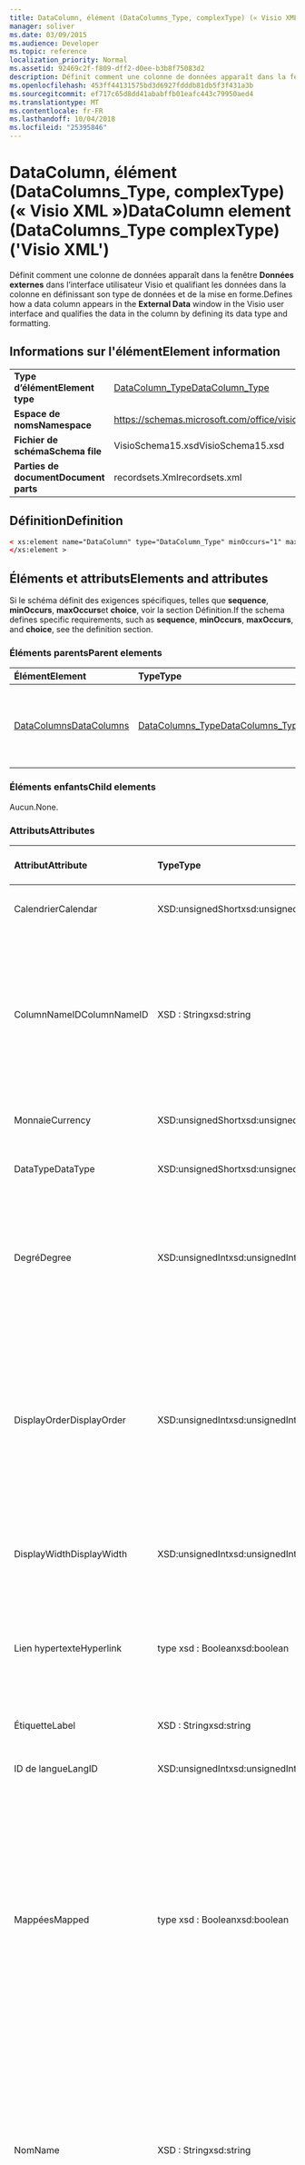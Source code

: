 ```yaml
---
title: DataColumn, élément (DataColumns_Type, complexType) (« Visio XML »)
manager: soliver
ms.date: 03/09/2015
ms.audience: Developer
ms.topic: reference
localization_priority: Normal
ms.assetid: 92469c2f-f809-dff2-d0ee-b3b8f75083d2
description: Définit comment une colonne de données apparaît dans la fenêtre données externes dans l’interface utilisateur Visio et qualifiant les données dans la colonne en définissant son type de données et de la mise en forme.
ms.openlocfilehash: 453ff44131575bd3d6927fdddb81db5f3f431a3b
ms.sourcegitcommit: ef717c65d8dd41ababffb01eafc443c79950aed4
ms.translationtype: MT
ms.contentlocale: fr-FR
ms.lasthandoff: 10/04/2018
ms.locfileid: "25395846"
---
```

# <a name="datacolumn-element-datacolumnstype-complextype-visio-xml"></a><span data-ttu-id="7cdcd-103">DataColumn, élément (DataColumns_Type, complexType) (« Visio XML »)</span><span class="sxs-lookup"><span data-stu-id="7cdcd-103">DataColumn element (DataColumns_Type complexType) ('Visio XML')</span></span>

<span data-ttu-id="7cdcd-104">Définit comment une colonne de données apparaît dans la fenêtre **Données externes** dans l’interface utilisateur Visio et qualifiant les données dans la colonne en définissant son type de données et de la mise en forme.</span><span class="sxs-lookup"><span data-stu-id="7cdcd-104">Defines how a data column appears in the **External Data** window in the Visio user interface and qualifies the data in the column by defining its data type and formatting.</span></span> 
  
## <a name="element-information"></a><span data-ttu-id="7cdcd-105">Informations sur l'élément</span><span class="sxs-lookup"><span data-stu-id="7cdcd-105">Element information</span></span>

|||
|:-----|:-----|
|<span data-ttu-id="7cdcd-106">**Type d’élément**</span><span class="sxs-lookup"><span data-stu-id="7cdcd-106">**Element type**</span></span> <br/> |[<span data-ttu-id="7cdcd-107">DataColumn_Type</span><span class="sxs-lookup"><span data-stu-id="7cdcd-107">DataColumn_Type</span></span>](datacolumn_type-complextypevisio-xml.md) <br/> |
|<span data-ttu-id="7cdcd-108">**Espace de noms**</span><span class="sxs-lookup"><span data-stu-id="7cdcd-108">**Namespace**</span></span> <br/> |https://schemas.microsoft.com/office/visio/2012/main  <br/> |
|<span data-ttu-id="7cdcd-109">**Fichier de schéma**</span><span class="sxs-lookup"><span data-stu-id="7cdcd-109">**Schema file**</span></span> <br/> |<span data-ttu-id="7cdcd-110">VisioSchema15.xsd</span><span class="sxs-lookup"><span data-stu-id="7cdcd-110">VisioSchema15.xsd</span></span>  <br/> |
|<span data-ttu-id="7cdcd-111">**Parties de document**</span><span class="sxs-lookup"><span data-stu-id="7cdcd-111">**Document parts**</span></span> <br/> |<span data-ttu-id="7cdcd-112">recordsets.Xml</span><span class="sxs-lookup"><span data-stu-id="7cdcd-112">recordsets.xml</span></span>  <br/> |
   
## <a name="definition"></a><span data-ttu-id="7cdcd-113">Définition</span><span class="sxs-lookup"><span data-stu-id="7cdcd-113">Definition</span></span>

```XML
< xs:element name="DataColumn" type="DataColumn_Type" minOccurs="1" maxOccurs="unbounded" >
</xs:element >
```

## <a name="elements-and-attributes"></a><span data-ttu-id="7cdcd-114">Éléments et attributs</span><span class="sxs-lookup"><span data-stu-id="7cdcd-114">Elements and attributes</span></span>

<span data-ttu-id="7cdcd-115">Si le schéma définit des exigences spécifiques, telles que **sequence**, **minOccurs**, **maxOccurs**et **choice**, voir la section Définition.</span><span class="sxs-lookup"><span data-stu-id="7cdcd-115">If the schema defines specific requirements, such as **sequence**, **minOccurs**, **maxOccurs**, and **choice**, see the definition section.</span></span> 
  
### <a name="parent-elements"></a><span data-ttu-id="7cdcd-116">Éléments parents</span><span class="sxs-lookup"><span data-stu-id="7cdcd-116">Parent elements</span></span>

|<span data-ttu-id="7cdcd-117">**Élément**</span><span class="sxs-lookup"><span data-stu-id="7cdcd-117">**Element**</span></span>|<span data-ttu-id="7cdcd-118">**Type**</span><span class="sxs-lookup"><span data-stu-id="7cdcd-118">**Type**</span></span>|<span data-ttu-id="7cdcd-119">**Description**</span><span class="sxs-lookup"><span data-stu-id="7cdcd-119">**Description**</span></span>|
|:-----|:-----|:-----|
|[<span data-ttu-id="7cdcd-120">DataColumns</span><span class="sxs-lookup"><span data-stu-id="7cdcd-120">DataColumns</span></span>](datacolumns-element-datarecordset_type-complextypevisio-xml.md) <br/> |[<span data-ttu-id="7cdcd-121">DataColumns_Type</span><span class="sxs-lookup"><span data-stu-id="7cdcd-121">DataColumns_Type</span></span>](datacolumns_type-complextypevisio-xml.md) <br/> |<span data-ttu-id="7cdcd-122">Contient tous les éléments dans un jeu d’enregistrements de données **DataColumn** .</span><span class="sxs-lookup"><span data-stu-id="7cdcd-122">Contains all the **DataColumn** elements in a data recordset.</span></span>  <br/> |
   
### <a name="child-elements"></a><span data-ttu-id="7cdcd-123">Éléments enfants</span><span class="sxs-lookup"><span data-stu-id="7cdcd-123">Child elements</span></span>

<span data-ttu-id="7cdcd-124">Aucun.</span><span class="sxs-lookup"><span data-stu-id="7cdcd-124">None.</span></span>
  
### <a name="attributes"></a><span data-ttu-id="7cdcd-125">Attributs</span><span class="sxs-lookup"><span data-stu-id="7cdcd-125">Attributes</span></span>

|<span data-ttu-id="7cdcd-126">**Attribut**</span><span class="sxs-lookup"><span data-stu-id="7cdcd-126">**Attribute**</span></span>|<span data-ttu-id="7cdcd-127">**Type**</span><span class="sxs-lookup"><span data-stu-id="7cdcd-127">**Type**</span></span>|<span data-ttu-id="7cdcd-128">**Obligatoire**</span><span class="sxs-lookup"><span data-stu-id="7cdcd-128">**Required**</span></span>|<span data-ttu-id="7cdcd-129">**Description**</span><span class="sxs-lookup"><span data-stu-id="7cdcd-129">**Description**</span></span>|<span data-ttu-id="7cdcd-130">**Valeurs possibles**</span><span class="sxs-lookup"><span data-stu-id="7cdcd-130">**Possible values**</span></span>|
|:-----|:-----|:-----|:-----|:-----|
|<span data-ttu-id="7cdcd-131">Calendrier</span><span class="sxs-lookup"><span data-stu-id="7cdcd-131">Calendar</span></span>  <br/> |<span data-ttu-id="7cdcd-132">XSD:unsignedShort</span><span class="sxs-lookup"><span data-stu-id="7cdcd-132">xsd:unsignedShort</span></span>  <br/> |<span data-ttu-id="7cdcd-133">facultatif</span><span class="sxs-lookup"><span data-stu-id="7cdcd-133">optional</span></span>  <br/> |<span data-ttu-id="7cdcd-134">ID de la colonne de données de calendrier.</span><span class="sxs-lookup"><span data-stu-id="7cdcd-134">Calendar ID of the data column.</span></span>  <br/> |<span data-ttu-id="7cdcd-135">Valeurs du type xsd:unsignedShort.</span><span class="sxs-lookup"><span data-stu-id="7cdcd-135">Values of the xsd:unsignedShort type.</span></span>  <br/> |
|<span data-ttu-id="7cdcd-136">ColumnNameID</span><span class="sxs-lookup"><span data-stu-id="7cdcd-136">ColumnNameID</span></span>  <br/> |<span data-ttu-id="7cdcd-137">XSD : String</span><span class="sxs-lookup"><span data-stu-id="7cdcd-137">xsd:string</span></span>  <br/> |<span data-ttu-id="7cdcd-138">obligatoire</span><span class="sxs-lookup"><span data-stu-id="7cdcd-138">required</span></span>  <br/> |<span data-ttu-id="7cdcd-139">Nom externe de la colonne de données.</span><span class="sxs-lookup"><span data-stu-id="7cdcd-139">External name of the data column.</span></span> <span data-ttu-id="7cdcd-140">S’affiche dans les en-têtes dans la fenêtre **Données externes** et des étiquettes dans les graphiques de données.</span><span class="sxs-lookup"><span data-stu-id="7cdcd-140">Appears in the headings in the **External Data** window and in labels in data graphics.</span></span>  <br/> |<span data-ttu-id="7cdcd-141">Valeurs du type xsd : String.</span><span class="sxs-lookup"><span data-stu-id="7cdcd-141">Values of the xsd:string type.</span></span>  <br/> |
|<span data-ttu-id="7cdcd-142">Monnaie</span><span class="sxs-lookup"><span data-stu-id="7cdcd-142">Currency</span></span>  <br/> |<span data-ttu-id="7cdcd-143">XSD:unsignedShort</span><span class="sxs-lookup"><span data-stu-id="7cdcd-143">xsd:unsignedShort</span></span>  <br/> |<span data-ttu-id="7cdcd-144">facultatif</span><span class="sxs-lookup"><span data-stu-id="7cdcd-144">optional</span></span>  <br/> |<span data-ttu-id="7cdcd-145">CODE devise de la colonne de données.</span><span class="sxs-lookup"><span data-stu-id="7cdcd-145">Currency ID of the data column.</span></span>  <br/> |<span data-ttu-id="7cdcd-146">Valeurs du type xsd:unsignedShort.</span><span class="sxs-lookup"><span data-stu-id="7cdcd-146">Values of the xsd:unsignedShort type.</span></span>  <br/> |
|<span data-ttu-id="7cdcd-147">DataType</span><span class="sxs-lookup"><span data-stu-id="7cdcd-147">DataType</span></span>  <br/> |<span data-ttu-id="7cdcd-148">XSD:unsignedShort</span><span class="sxs-lookup"><span data-stu-id="7cdcd-148">xsd:unsignedShort</span></span>  <br/> |<span data-ttu-id="7cdcd-149">facultatif</span><span class="sxs-lookup"><span data-stu-id="7cdcd-149">optional</span></span>  <br/> |<span data-ttu-id="7cdcd-150">Type de données dans la colonne de données.</span><span class="sxs-lookup"><span data-stu-id="7cdcd-150">Type of the data in the data column.</span></span>  <br/> |<span data-ttu-id="7cdcd-151">Valeurs du type xsd:unsignedShort.</span><span class="sxs-lookup"><span data-stu-id="7cdcd-151">Values of the xsd:unsignedShort type.</span></span>  <br/> |
|<span data-ttu-id="7cdcd-152">Degré</span><span class="sxs-lookup"><span data-stu-id="7cdcd-152">Degree</span></span>  <br/> |<span data-ttu-id="7cdcd-153">XSD:unsignedInt</span><span class="sxs-lookup"><span data-stu-id="7cdcd-153">xsd:unsignedInt</span></span>  <br/> |<span data-ttu-id="7cdcd-154">facultatif</span><span class="sxs-lookup"><span data-stu-id="7cdcd-154">optional</span></span>  <br/> |<span data-ttu-id="7cdcd-155">Spécifie le degré (power) des unités, par exemple au carré ou au cube.</span><span class="sxs-lookup"><span data-stu-id="7cdcd-155">Specifies the degree (power) of the units, for example squared, or cubed.</span></span> <span data-ttu-id="7cdcd-156">La valeur par défaut (attribut absent) est 1.</span><span class="sxs-lookup"><span data-stu-id="7cdcd-156">The default (attribute absent) is 1.</span></span>  <br/> |<span data-ttu-id="7cdcd-157">Valeurs du type xsd:unsignedInt.</span><span class="sxs-lookup"><span data-stu-id="7cdcd-157">Values of the xsd:unsignedInt type.</span></span>  <br/> |
|<span data-ttu-id="7cdcd-158">DisplayOrder</span><span class="sxs-lookup"><span data-stu-id="7cdcd-158">DisplayOrder</span></span>  <br/> |<span data-ttu-id="7cdcd-159">XSD:unsignedInt</span><span class="sxs-lookup"><span data-stu-id="7cdcd-159">xsd:unsignedInt</span></span>  <br/> |<span data-ttu-id="7cdcd-160">facultatif</span><span class="sxs-lookup"><span data-stu-id="7cdcd-160">optional</span></span>  <br/> |<span data-ttu-id="7cdcd-161">Définit la position d’affichage de la colonne de données dans la fenêtre **Données externes** , dans la colonne la plus à gauche (0) à la colonne la plus à droite (valeur la plus élevée).</span><span class="sxs-lookup"><span data-stu-id="7cdcd-161">Defines the display position of the data column in the **External Data** window, from the left-most column (0) to the right-most column (largest value).</span></span>  <br/> |<span data-ttu-id="7cdcd-162">Valeurs du type xsd:unsignedInt.</span><span class="sxs-lookup"><span data-stu-id="7cdcd-162">Values of the xsd:unsignedInt type.</span></span>  <br/> |
|<span data-ttu-id="7cdcd-163">DisplayWidth</span><span class="sxs-lookup"><span data-stu-id="7cdcd-163">DisplayWidth</span></span>  <br/> |<span data-ttu-id="7cdcd-164">XSD:unsignedInt</span><span class="sxs-lookup"><span data-stu-id="7cdcd-164">xsd:unsignedInt</span></span>  <br/> |<span data-ttu-id="7cdcd-165">facultatif</span><span class="sxs-lookup"><span data-stu-id="7cdcd-165">optional</span></span>  <br/> |<span data-ttu-id="7cdcd-166">Largeur de la colonne de données dans la fenêtre **Données externes** .</span><span class="sxs-lookup"><span data-stu-id="7cdcd-166">Width of the data column in the **External Data** window.</span></span>  <br/> |<span data-ttu-id="7cdcd-167">Valeurs du type xsd:unsignedInt.</span><span class="sxs-lookup"><span data-stu-id="7cdcd-167">Values of the xsd:unsignedInt type.</span></span>  <br/> |
|<span data-ttu-id="7cdcd-168">Lien hypertexte</span><span class="sxs-lookup"><span data-stu-id="7cdcd-168">Hyperlink</span></span>  <br/> |<span data-ttu-id="7cdcd-169">type xsd : Boolean</span><span class="sxs-lookup"><span data-stu-id="7cdcd-169">xsd:boolean</span></span>  <br/> |<span data-ttu-id="7cdcd-170">facultatif</span><span class="sxs-lookup"><span data-stu-id="7cdcd-170">optional</span></span>  <br/> |<span data-ttu-id="7cdcd-171">Si la colonne de données crée un lien hypertexte dans une forme lorsque la forme est liée aux données.</span><span class="sxs-lookup"><span data-stu-id="7cdcd-171">Whether the data column creates a hyperlink in a shape when the shape is linked to data.</span></span>  <br/> |<span data-ttu-id="7cdcd-172">Valeurs du type de type xsd : Boolean.</span><span class="sxs-lookup"><span data-stu-id="7cdcd-172">Values of the xsd:boolean type.</span></span>  <br/> |
|<span data-ttu-id="7cdcd-173">Étiquette</span><span class="sxs-lookup"><span data-stu-id="7cdcd-173">Label</span></span>  <br/> |<span data-ttu-id="7cdcd-174">XSD : String</span><span class="sxs-lookup"><span data-stu-id="7cdcd-174">xsd:string</span></span>  <br/> |<span data-ttu-id="7cdcd-175">obligatoire</span><span class="sxs-lookup"><span data-stu-id="7cdcd-175">required</span></span>  <br/> |<span data-ttu-id="7cdcd-176">Étiquette de la colonne de données.</span><span class="sxs-lookup"><span data-stu-id="7cdcd-176">Label of the data column.</span></span>  <br/> |<span data-ttu-id="7cdcd-177">Valeurs du type xsd : String.</span><span class="sxs-lookup"><span data-stu-id="7cdcd-177">Values of the xsd:string type.</span></span>  <br/> |
|<span data-ttu-id="7cdcd-178">ID de langue</span><span class="sxs-lookup"><span data-stu-id="7cdcd-178">LangID</span></span>  <br/> |<span data-ttu-id="7cdcd-179">XSD:unsignedInt</span><span class="sxs-lookup"><span data-stu-id="7cdcd-179">xsd:unsignedInt</span></span>  <br/> |<span data-ttu-id="7cdcd-180">facultatif</span><span class="sxs-lookup"><span data-stu-id="7cdcd-180">optional</span></span>  <br/> |<span data-ttu-id="7cdcd-181">L’ID de langue de la colonne de données.</span><span class="sxs-lookup"><span data-stu-id="7cdcd-181">The language ID of the data column.</span></span>  <br/> |<span data-ttu-id="7cdcd-182">Valeurs du type xsd:unsignedInt.</span><span class="sxs-lookup"><span data-stu-id="7cdcd-182">Values of the xsd:unsignedInt type.</span></span>  <br/> |
|<span data-ttu-id="7cdcd-183">Mappées</span><span class="sxs-lookup"><span data-stu-id="7cdcd-183">Mapped</span></span>  <br/> |<span data-ttu-id="7cdcd-184">type xsd : Boolean</span><span class="sxs-lookup"><span data-stu-id="7cdcd-184">xsd:boolean</span></span>  <br/> |<span data-ttu-id="7cdcd-185">facultatif</span><span class="sxs-lookup"><span data-stu-id="7cdcd-185">optional</span></span>  <br/> |<span data-ttu-id="7cdcd-186">Spécifie si la colonne est visible dans la fenêtre **Données externes** .</span><span class="sxs-lookup"><span data-stu-id="7cdcd-186">Specifies whether the column is visible in the **External Data** window.</span></span> <span data-ttu-id="7cdcd-187">Valeur True (1) pour la colonne soit visible ; False (0) pour la colonne reste visible.</span><span class="sxs-lookup"><span data-stu-id="7cdcd-187">True (1) for the column to be visible; False (0) for the column not to be visible.</span></span> <span data-ttu-id="7cdcd-188">La valeur par défaut (attribut absent) est pour la colonne soit visible.</span><span class="sxs-lookup"><span data-stu-id="7cdcd-188">The default (attribute absent) is for the column to be visible.</span></span>  <br/> |<span data-ttu-id="7cdcd-189">Valeurs du type de type xsd : Boolean.</span><span class="sxs-lookup"><span data-stu-id="7cdcd-189">Values of the xsd:boolean type.</span></span>  <br/> |
|<span data-ttu-id="7cdcd-190">Nom</span><span class="sxs-lookup"><span data-stu-id="7cdcd-190">Name</span></span>  <br/> |<span data-ttu-id="7cdcd-191">XSD : String</span><span class="sxs-lookup"><span data-stu-id="7cdcd-191">xsd:string</span></span>  <br/> |<span data-ttu-id="7cdcd-192">obligatoire</span><span class="sxs-lookup"><span data-stu-id="7cdcd-192">required</span></span>  <br/> |<span data-ttu-id="7cdcd-193">Nom interne de la colonne de données.</span><span class="sxs-lookup"><span data-stu-id="7cdcd-193">Internal name of the data column.</span></span> <span data-ttu-id="7cdcd-194">Utilisé comme le nom de la ligne ajouté à une forme lorsque la forme est liée à une ligne de données pour l’élément de données de forme (propriété personnalisée).</span><span class="sxs-lookup"><span data-stu-id="7cdcd-194">Used as the row name for the shape-data item (custom property) added to a shape when the shape is linked to a data row.</span></span>  <br/> |<span data-ttu-id="7cdcd-195">Valeurs du type xsd : String.</span><span class="sxs-lookup"><span data-stu-id="7cdcd-195">Values of the xsd:string type.</span></span>  <br/> |
|<span data-ttu-id="7cdcd-196">OrigLabel</span><span class="sxs-lookup"><span data-stu-id="7cdcd-196">OrigLabel</span></span>  <br/> |<span data-ttu-id="7cdcd-197">XSD : String</span><span class="sxs-lookup"><span data-stu-id="7cdcd-197">xsd:string</span></span>  <br/> |<span data-ttu-id="7cdcd-198">facultatif</span><span class="sxs-lookup"><span data-stu-id="7cdcd-198">optional</span></span>  <br/> |<span data-ttu-id="7cdcd-199">Étiquette de colonne renvoyé vers Visio par l’interface ADO sous-jacent.</span><span class="sxs-lookup"><span data-stu-id="7cdcd-199">Column label returned to Visio by the underlying ADO interface.</span></span>  <br/> |<span data-ttu-id="7cdcd-200">Valeurs du type xsd : String.</span><span class="sxs-lookup"><span data-stu-id="7cdcd-200">Values of the xsd:string type.</span></span>  <br/> |
|<span data-ttu-id="7cdcd-201">Type_d</span><span class="sxs-lookup"><span data-stu-id="7cdcd-201">UnitType</span></span>  <br/> |<span data-ttu-id="7cdcd-202">XSD : String</span><span class="sxs-lookup"><span data-stu-id="7cdcd-202">xsd:string</span></span>  <br/> |<span data-ttu-id="7cdcd-203">facultatif</span><span class="sxs-lookup"><span data-stu-id="7cdcd-203">optional</span></span>  <br/> |<span data-ttu-id="7cdcd-204">Type d’unité des données dans la colonne de données.</span><span class="sxs-lookup"><span data-stu-id="7cdcd-204">Unit type of the data in the data column.</span></span>  <br/> |<span data-ttu-id="7cdcd-205">Valeurs du type xsd : String.</span><span class="sxs-lookup"><span data-stu-id="7cdcd-205">Values of the xsd:string type.</span></span>  <br/> |
   

